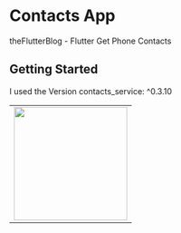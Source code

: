 # Contacts App

theFlutterBlog - Flutter Get Phone Contacts

## Getting Started
  
I used the Version contacts_service: ^0.3.10

<div style="text-align: center">
    <table>
        <tr>
            <td style="text-align: center">
                    <img src="https://user-images.githubusercontent.com/4372065/84903623-f300ff80-b0cb-11ea-841b-e5a7eb8c7408.png" width="200"/>
            </td>            
        </tr>
  </table>
  </div>
